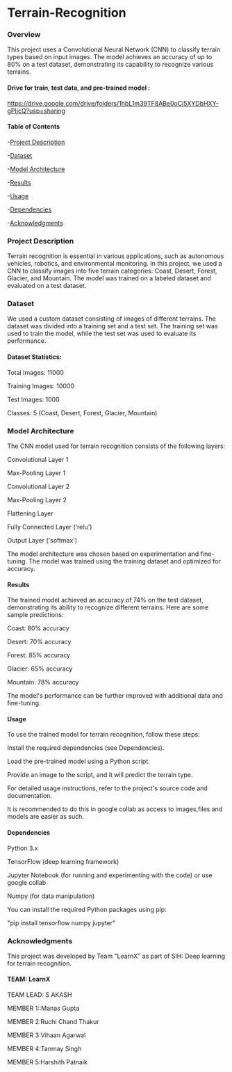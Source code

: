 # Terrain-Recognition

### Overview
This project uses a Convolutional Neural Network (CNN) to classify terrain types based on input images. The model achieves an accuracy of up to 80% on a test dataset, demonstrating its capability to recognize various terrains.

#### Drive for train, test data, and pre-trained model :
https://drive.google.com/drive/folders/1hbL1m39TF8ABe0oCj5XYDbHXY-gPIjcQ?usp=sharing

#### Table of Contents

-[Project Description](#project-description)

-[Dataset](#dataset)

-[Model Architecture](#model-architecture)

-[Results](#results)

-[Usage](#usage)

-[Dependencies](#dependencies)

-[Acknowledgments](#acknowledgments)

### Project Description

Terrain recognition is essential in various applications, such as autonomous vehicles, robotics, and environmental monitoring. In this project, we used a CNN to classify images into five terrain categories: Coast, Desert, Forest, Glacier, and Mountain. The model was trained on a labeled dataset and evaluated on a test dataset.

### Dataset

We used a custom dataset consisting of images of different terrains. The dataset was divided into a training set and a test set. The training set was used to train the model, while the test set was used to evaluate its performance.

#### Dataset Statistics:

 Total Images: 11000

 Training Images: 10000

 Test Images: 1000

 Classes: 5 (Coast, Desert, Forest, Glacier, Mountain)

### Model Architecture

The CNN model used for terrain recognition consists of the following layers:

 Convolutional Layer 1

 Max-Pooling Layer 1

 Convolutional Layer 2

 Max-Pooling Layer 2

 Flattening Layer

 Fully Connected Layer ('relu')

 Output Layer ('softmax')

The model architecture was chosen based on experimentation and fine-tuning. The model was trained using the training dataset and optimized for accuracy.

#### Results

The trained model achieved an accuracy of 74% on the test dataset, demonstrating its ability to recognize different terrains. Here are some sample predictions:

  Coast: 80% accuracy

  Desert: 70% accuracy

  Forest: 85% accuracy

  Glacier: 65% accuracy

  Mountain: 78% accuracy

The model's performance can be further improved with additional data and fine-tuning.

#### Usage

 To use the trained model for terrain recognition, follow these steps:

 Install the required dependencies (see Dependencies).

 Load the pre-trained model using a Python script.

 Provide an image to the script, and it will predict the terrain type.

 For detailed usage instructions, refer to the project's source code and documentation.

It is recommended to do this in google collab as access to images,files and models are easier as such.

#### Dependencies

 Python 3.x

 TensorFlow (deep learning framework)

 Jupyter Notebook (for running and experimenting with the code) or use google collab

 Numpy (for data manipulation)

You can install the required Python packages using pip:

"pip install tensorflow numpy  jupyter"

### Acknowledgments

This project was developed by Team "LearnX" as part of SIH: Deep learning for terrain recognition.

#### TEAM: LearnX

TEAM LEAD: S AKASH

MEMBER 1::Manas Gupta

MEMBER 2:Ruchi Chand Thakur

MEMBER 3:Vihaan Agarwal

MEMBER 4:Tanmay Singh

MEMBER 5:Harshith Patnaik
